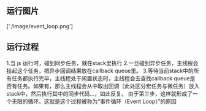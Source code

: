 
## 运行图片
['./image/event_loop.png']

## 运行过程

1.当 js 运行时，碰到同步任务，就在stack里执行
2.一旦碰到异步任务，主线程会挂起这个任务，把异步回调结果放在callback queue里。
3.等待当前stack中的所有任务都执行完毕，主线程处于闲置状态时，主线程会去查找callback queue是否有任务。如果有，那么主线程会从中取出回调（此处区分宏任务与微任务）放入stack中，然后执行其中的同步代码...，如此反复。
由于第三步，这样就形成了一个无限的循环。这就是这个过程被称为“事件循环（Event Loop）”的原因